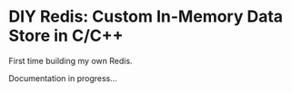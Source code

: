 # DIY Redis: Custom In-Memory Data Store in C/C++
First time building my own Redis.

Documentation in progress...
